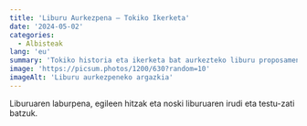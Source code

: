 ```yaml
---
title: 'Liburu Aurkezpena — Tokiko Ikerketa'
date: '2024-05-02'
categories:
  - Albisteak
lang: 'eu'
summary: 'Tokiko historia eta ikerketa bat aurkezteko liburu proposamena.'
image: 'https://picsum.photos/1200/630?random=10'
imageAlt: 'Liburu aurkezpeneko argazkia'
---
```


Liburuaren laburpena, egileen hitzak eta noski liburuaren irudi eta testu-zati batzuk.
